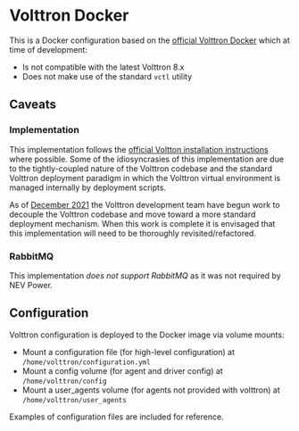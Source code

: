 # Volttron Docker

This is a Docker configuration based on the [official Volttron Docker](https://github.com/VOLTTRON/volttron-docker) which at time of development:

- Is not compatible with the latest Volttron 8.x
- Does not make use of the standard `vctl` utility

## Caveats

### Implementation

This implementation follows the [official Voltton installation instructions](https://volttron.readthedocs.io/en/main/introduction/platform-install.html) where possible. Some of the idiosyncrasies of this implementation are due to the tightly-coupled nature of the Volttron codebase and the standard Volttron deployment paradigm in which the Volttron virtual environment is managed internally by deployment scripts.

As of [December 2021](https://github.com/VOLTTRON/volttron-developer/blob/be303669d137d3ffc2492c6e01f28e864d4605cd/README.md) the Volttron development team have begun work to decouple the Volttron codebase and move toward a more standard deployment mechanism. When this work is complete it is envisaged that this implementation will need to be thoroughly revisited/refactored.

### RabbitMQ

This implementation _does not support RabbitMQ_ as it was not required by NEV Power.

## Configuration

Volttron configuration is deployed to the Docker image via volume mounts:

- Mount a configuration file (for high-level configuration) at `/home/volttron/configuration.yml`
- Mount a config volume (for agent and driver config) at `/home/volttron/config`
- Mount a user_agents volume (for agents not provided with volttron) at `/home/volttron/user_agents`

Examples of configuration files are included for reference.
